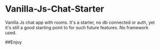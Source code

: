 # Vanilla-Js-Chat-Starter

Vanilla Js chat app with rooms. It's a starter, no db connected or auth, yet it's still a good starting point to for such future features.
No framework used.


##Enjoy
